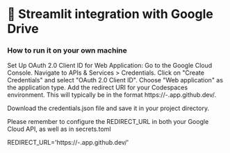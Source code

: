 # 🎈 Streamlit integration with Google Drive


### How to run it on your own machine

Set Up OAuth 2.0 Client ID for Web Application:
Go to the Google Cloud Console.
Navigate to APIs & Services > Credentials.
Click on "Create Credentials" and select "OAuth 2.0 Client ID".
Choose "Web application" as the application type.
Add the redirect URI for your Codespaces environment. This will typically be in the format https://<your-codespace-id>-<port>.app.github.dev/.

Download the credentials.json file and save it in your project directory.

Please remember to configure the REDIRECT_URL in both your Google Cloud API, as well as in secrets.toml

REDIRECT_URL='https://<your-codespace-id>-<port>.app.github.dev/'

